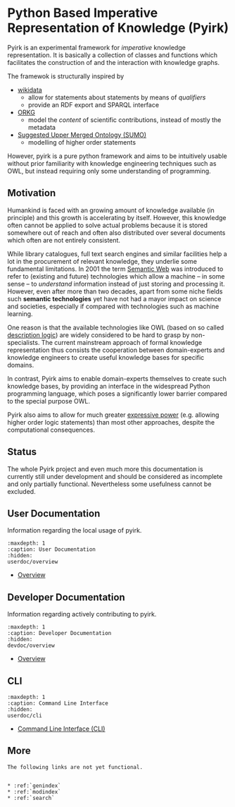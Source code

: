 # Python Based Imperative Representation of Knowledge (Pyirk)

Pyirk is an experimental framework for *imperative* knowledge representation. It is basically a collection of classes and functions which facilitates the construction of and the interaction with knowledge graphs.

The framewok is structurally inspired by

- [wikidata](https://wikidata.org/)
    - allow for statements about statements by means of *qualifiers*
    - provide an RDF export and SPARQL interface
- [ORKG](https://orkg.org)
    - model the *content* of scientific contributions, instead of mostly the metadata
- [Suggested Upper Merged Ontology (SUMO)](https://www.ontologyportal.org/)
    - modelling of higher order statements

However, pyirk is a pure python framework and aims to be intuitively usable without prior familiarity with knowledge engineering techniques such as OWL, but instead requiring only some understanding of programming.

## Motivation

Humankind is faced with an growing amount of knowledge available (in principle) and this growth is accelerating by itself. However, this knowledge often cannot be applied to solve actual problems because it is stored somewhere out of reach and often also distributed over several documents which often are not entirely consistent.

While library catalogues, full text search engines and similar facilities help a lot in the procurement of relevant knowledge, they underlie some fundamental limitations. In 2001 the term [Semantic Web](https://en.wikipedia.org/wiki/Semantic_Web) was introduced to refer to (existing and future) technologies which allow a machine – in some sense – to *understand* information instead of just storing and processing it. However, even after more than two decades, apart from some niche fields such **semantic technologies** yet have not had a mayor impact on science and societies, especially if compared with technologies such as machine learning.

One reason is that the available technologies like OWL (based on so called [description logic](https://en.wikipedia.org/wiki/description_logic)) are widely considered to be hard to grasp by non-specialists. The current mainstream approach of formal knowledge representation thus consists the cooperation between domain-experts and knowledge engineers to create useful knowledge bases for specific domains.

In contrast, Pyirk aims to enable domain-experts themselves to create such knowledge bases, by providing an interface in the widespread Python programming language, which poses a significantly lower barrier compared to the special purpose OWL.

Pyirk also aims to allow for much greater [expressive power](https://en.wikipedia.org/wiki/Expressive_power_(computer_science)) (e.g. allowing higher order logic statements) than most other approaches, despite the computational consequences.

## Status

The whole Pyirk project and even much more this documentation is currently still under development and should be considered as incomplete and only partially functional. Nevertheless some usefulness cannot be excluded.


## User Documentation
Information regarding the local usage of pyirk.
```{toctree}
:maxdepth: 1
:caption: User Documentation
:hidden:
userdoc/overview
```
- [Overview](userdoc/overview)


## Developer Documentation
Information regarding actively contributing to pyirk.
```{toctree}
:maxdepth: 1
:caption: Developer Documentation
:hidden:
devdoc/overview
```
- [Overview](devdoc/overview)


## CLI

```{toctree}
:maxdepth: 1
:caption: Command Line Interface
:hidden:
userdoc/cli
```
- [Command Line Interface (CLI)](userdoc/cli)


## More


```{admonition} Note
The following links are not yet functional.
```
```{eval-rst}

* :ref:`genindex`
* :ref:`modindex`
* :ref:`search`

```
